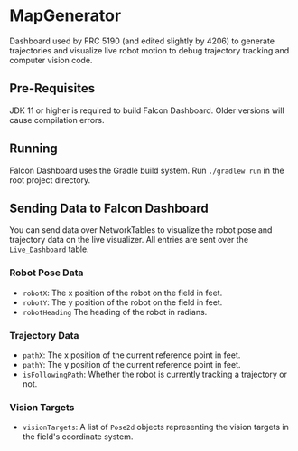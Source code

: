 # MapGenerator
Dashboard used by FRC 5190 (and edited slightly by 4206) to generate trajectories and visualize live robot motion to debug trajectory tracking and computer vision code.

## Pre-Requisites
JDK 11 or higher is required to build Falcon Dashboard. Older versions will cause compilation errors.

## Running
Falcon Dashboard uses the Gradle build system. Run `./gradlew run` in the root project directory.

## Sending Data to Falcon Dashboard
You can send data over NetworkTables to visualize the robot pose and trajectory data on the live visualizer. All entries are sent over the `Live_Dashboard` table.

### Robot Pose Data
 - `robotX`: The x position of the robot on the field in feet.
 - `robotY`: The y position of the robot on the field in feet.
 - `robotHeading` The heading of the robot in radians.
 
### Trajectory Data
 - `pathX`: The x position of the current reference point in feet.
 - `pathY`: The y position of the current reference point in feet.
 - `isFollowingPath`: Whether the robot is currently tracking a trajectory or not.
 
### Vision Targets
 - `visionTargets`: A list of `Pose2d` objects representing the vision targets in the field's coordinate system.
 
